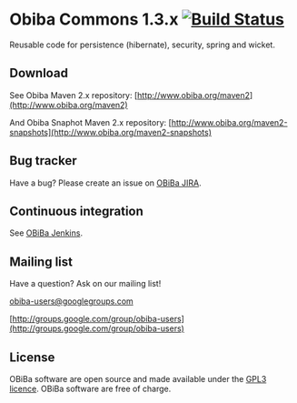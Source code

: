 # Obiba Commons 1.3.x [![Build Status](http://ci.obiba.org/view/OBiBa%20Commons/job/Obiba%20Commons%201.3.x/badge/icon)](http://ci.obiba.org/view/OBiBa%20Commons/job/Obiba%20Commons%201.3.x/)

Reusable code for persistence (hibernate), security, spring and wicket.


## Download

See Obiba Maven 2.x repository: [http://www.obiba.org/maven2](http://www.obiba.org/maven2)

And Obiba Snaphot Maven 2.x repository: [http://www.obiba.org/maven2-snapshots](http://www.obiba.org/maven2-snapshots)


## Bug tracker

Have a bug? Please create an issue on [OBiBa JIRA](http://jira.obiba.org/jira/browse/COM).


## Continuous integration

See [OBiBa Jenkins](http://ci.obiba.org/view/OBiBa%20Commons/job/Obiba%20Commons%201.3.x).


## Mailing list

Have a question? Ask on our mailing list!

obiba-users@googlegroups.com

[http://groups.google.com/group/obiba-users](http://groups.google.com/group/obiba-users)


## License

OBiBa software are open source and made available under the [GPL3 licence](http://www.obiba.org/node/62). OBiBa software are free of charge.